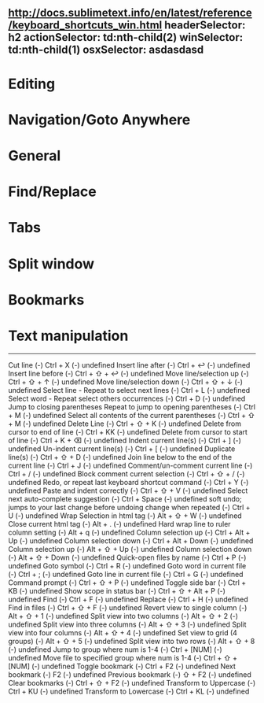 http://docs.sublimetext.info/en/latest/reference/keyboard_shortcuts_win.html
headerSelector: h2
actionSelector: td:nth-child(2)
winSelector: td:nth-child(1)
osxSelector: asdasdasd
-----------------------------
# Editing
# Navigation/Goto Anywhere
# General
# Find/Replace
# Tabs
# Split window
# Bookmarks
# Text manipulation
-----------------------------
Cut line (-) Ctrl + X (-) undefined
Insert line after (-) Ctrl + ↩ (-) undefined
Insert line before (-) Ctrl + ⇧ + ↩ (-) undefined
Move line/selection up (-) Ctrl + ⇧ + ↑ (-) undefined
Move line/selection down (-) Ctrl + ⇧ + ↓ (-) undefined
Select line - Repeat to select next lines (-) Ctrl + L (-) undefined
Select word - Repeat select others occurrences (-) Ctrl + D (-) undefined
Jump to closing parentheses Repeat to jump to opening parentheses (-) Ctrl + M (-) undefined
Select all contents of the current parentheses (-) Ctrl + ⇧ + M (-) undefined
Delete Line (-) Ctrl + ⇧ + K (-) undefined
Delete from cursor to end of line (-) Ctrl + KK (-) undefined
Delete from cursor to start of line (-) Ctrl + K + ⌫ (-) undefined
Indent current line(s) (-) Ctrl + ] (-) undefined
Un-indent current line(s) (-) Ctrl + [ (-) undefined
Duplicate line(s) (-) Ctrl + ⇧ + D (-) undefined
Join line below to the end of the current line (-) Ctrl + J (-) undefined
Comment/un-comment current line (-) Ctrl + / (-) undefined
Block comment current selection (-) Ctrl + ⇧ + / (-) undefined
Redo, or repeat last keyboard shortcut command (-) Ctrl + Y (-) undefined
Paste and indent correctly (-) Ctrl + ⇧ + V (-) undefined
Select next auto-complete suggestion (-) Ctrl + Space (-) undefined
soft undo; jumps to your last change before undoing change when repeated (-) Ctrl + U (-) undefined
Wrap Selection in html tag (-) Alt + ⇧ + W (-) undefined
Close current html tag (-) Alt + . (-) undefined
Hard wrap line to ruler column setting (-) Alt + q (-) undefined
Column selection up (-) Ctrl + Alt + Up (-) undefined
Column selection down (-) Ctrl + Alt + Down (-) undefined
Column selection up (-) Alt + ⇧ + Up (-) undefined
Column selection down (-) Alt + ⇧ + Down (-) undefined
Quick-open files by name (-) Ctrl + P (-) undefined
Goto symbol (-) Ctrl + R (-) undefined
Goto word in current file (-) Ctrl + ; (-) undefined
Goto line in current file (-) Ctrl + G (-) undefined
Command prompt (-) Ctrl + ⇧ + P (-) undefined
Toggle side bar (-) Ctrl + KB (-) undefined
Show scope in status bar (-) Ctrl + ⇧ + Alt + P (-) undefined
Find (-) Ctrl + F (-) undefined
Replace (-) Ctrl + H (-) undefined
Find in files (-) Ctrl + ⇧ + F (-) undefined
Revert view to single column (-) Alt + ⇧ + 1 (-) undefined
Split view into two columns (-) Alt + ⇧ + 2 (-) undefined
Split view into three columns (-) Alt + ⇧ + 3 (-) undefined
Split view into four columns (-) Alt + ⇧ + 4 (-) undefined
Set view to grid (4 groups) (-) Alt + ⇧ + 5 (-) undefined
Split view into two rows (-) Alt + ⇧ + 8 (-) undefined
Jump to group where num is 1-4 (-) Ctrl + [NUM] (-) undefined
Move file to specified group where num is 1-4 (-) Ctrl + ⇧ + [NUM] (-) undefined
Toggle bookmark (-) Ctrl + F2 (-) undefined
Next bookmark (-) F2 (-) undefined
Previous bookmark (-) ⇧ + F2 (-) undefined
Clear bookmarks (-) Ctrl + ⇧ + F2 (-) undefined
Transform to Uppercase (-) Ctrl + KU (-) undefined
Transform to Lowercase (-) Ctrl + KL (-) undefined
